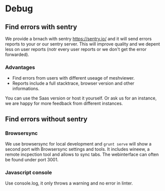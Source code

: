 # Debug

## Find errors with sentry
We provide a brnach with sentry https://sentry.io/ and it will send errors reports to your or our sentry server. This will improve quality and we depent less on user reports (notr every user reports or we don't get the error forwarded).

### Advantages
- Find errors from users with different useage of meshviewer.
- Reports include a full stacktrace, browser version and other informations.

You can use the Saas version or host it yourself. Or ask us for an instance, we are happy for more feedback from different instances.

## Find errors without sentry

### Browsersync
We use browsersync for local development and `grunt serve` will show a second port with Browsersync settings and tools. It includes wineew, a remote incpection tool and allows to sync tabs. The webinterface can often be found under port 3001.

### Javascript console
Use console.log, it only throws a warning and no error in linter.